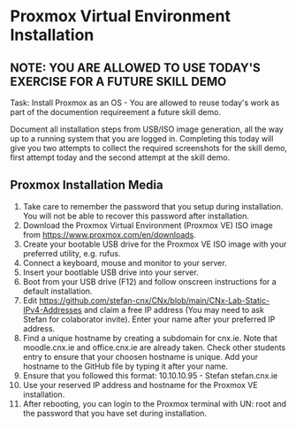 Proxmox Virtual Environment Installation
========================================
NOTE: YOU ARE ALLOWED TO USE TODAY'S EXERCISE FOR A FUTURE SKILL DEMO
---------------------------------------------------------------------
Task: Install Proxmox as an OS - You are allowed to reuse today's work as part of the documention requireement a future skill demo.

Document all installation steps from USB/ISO image generation, all the way up to a running system that you are logged in. Completing this today will give you two attempts to collect the required screenshots for the skill demo, first attempt today and the second attempt at the skill demo.

Proxmox Installation Media
--------------------------
1. Take care to remember the password that you setup during installation. You will not be able to recover this password after installation.
2. Download the Proxmox Virtual Environment (Proxmox VE) ISO image from https://www.proxmox.com/en/downloads.
3. Create your bootable USB drive for the Proxmox VE ISO image with your preferred utility, e.g. rufus.
4. Connect a keyboard, mouse and monitor to your server.
5. Insert your bootlable USB drive into your server.
6. Boot from your USB drive (F12) and follow onscreen instructions for a default installation.
7. Edit https://github.com/stefan-cnx/CNx/blob/main/CNx-Lab-Static-IPv4-Addresses and claim a free IP address (You may need to ask Stefan for colaborator invite). Enter your name after your preferred IP address.
8. Find a unique hostname by creating a subdomain for cnx.ie. Note that moodle.cnx.ie and office.cnx.ie are already taken. Check other students entry to ensure that your choosen hostname is unique. Add your hostname to the GitHub file by typing it after your name.
9. Ensure that you followed this format: 10.10.10.95 - Stefan stefan.cnx.ie
10. Use your reserved IP address and hostname for the Proxmox VE installation.
11. After rebooting, you can login to the Proxmox terminal with UN: root and the password that you have set during installation.
